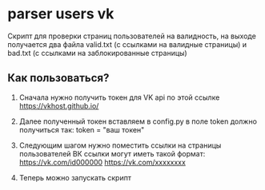 # parser users vk

Скрипт для проверки страниц пользователей на валидность, 
на выходе получается два файла valid.txt (с ссылками на валидные страницы) и bad.txt (с ссылками на заблокированные страницы)

## Как пользоваться?
1. Сначала нужно получить токен для VK api по этой ссылке
https://vkhost.github.io/

2. Далее полученный токен вставляем в config.py в поле token
должно получиться так: token = "ваш токен"

3. Следующим шагом нужно поместить ссылки на страницы пользователей ВК
ссылки могут иметь такой формат:
https://vk.com/id000000
https://vk.com/xxxxxxxx

4. Теперь можно запускать скрипт
